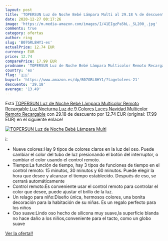 ```yaml
---
layout: post
title: 'TOPERSUN Luz de Noche Bebé Lámpara Multi al 29.18 % de descuento'
date: 2020-12-27 00:17:26
image: 'https://m.media-amazon.com/images/I/41EIgzPa5bL._SL200_.jpg'
comments: true
category: ofertas
author: ring
slug: 'B07GRL8HY1-es'
actualPrice: 12.74 EUR
currency: EUR
price: 12.74
comparePrice: 17.99 EUR
prodname: 'TOPERSUN Luz de Noche Bebé Lámpara Multicolor Remoto Recargable Luz Nocturna Luz de 9 Colores Luces Navidad Multicolor Remoto Recargable'
country: 'es'
flag: '🇪🇸'
buyurl: 'https://www.amazon.es/dp/B07GRL8HY1/?tag=tolees-21'
descuento: '29.18'
average: '13.49'
---
```


Está [TOPERSUN Luz de Noche Bebé Lámpara Multicolor Remoto Recargable Luz Nocturna Luz de 9 Colores Luces Navidad Multicolor Remoto Recargable](https://www.amazon.es/dp/B07GRL8HY1/?tag=tolees-21) con 29.18 de descuento por 12.74 EUR (original: 17.99 EUR) en el siguiente enlace!

[![TOPERSUN Luz de Noche Bebé Lámpara Multi](https://m.media-amazon.com/images/I/41EIgzPa5bL._SL200_.jpg)](https://www.amazon.es/dp/B07GRL8HY1/?tag=tolees-21)

ℹ️:

- Nueve colores:Hay 9 tipos de colores claros en la luz del oso. Puede cambiar el color del tubo de luz presionando el botón del interruptor, o cambiar el color usando el control remoto.
- Tiempo:La función de tiempo, hay 3 tipos de funciones de tiempo en el control remoto: 15 minutos, 30 minutos y 60 minutos. Puede elegir la hora que desee y alcanzar el tiempo establecido. Después de eso, se cerrará automáticamente
- Control remoto:Es conveniente usar el control remoto para controlar el color que desee, puede ajustar el brillo de la luz.
- Un relago para niño:Diseño ùnica, hermosos colores, una bonita decoración para la habitación de su niñas. Es un regalo perfecto para los niños
- Oso suave:Lindo oso hecho de silicona muy suave,la superficie blanda no hace daño a los niños,conveniente para el tacto, como un globo suave

[Ver la oferta!!](https://www.amazon.es/dp/B07GRL8HY1/?tag=tolees-21)
